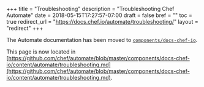 +++
title = "Troubleshooting"
description = "Troubleshooting Chef Automate"
date = 2018-05-15T17:27:57-07:00
draft = false
bref = ""
toc = true
redirect_url = "https://docs.chef.io/automate/troubleshooting/"
layout = "redirect"
+++

The Automate documentation has been moved to [`components/docs-chef-io`](https://github.com/chef/automate/blob/master/components/docs-chef-io/).

This page is now located in [https://github.com/chef/automate/blob/master/components/docs-chef-io/content/automate/troubleshooting.md](https://github.com/chef/automate/blob/master/components/docs-chef-io/content/automate/troubleshooting.md).
